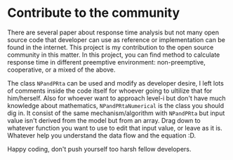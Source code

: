 # Contribute to the community

There are several paper about response time analysis but not many open source code that developer can use as reference or implementation can be found in the internet.
This project is my contribution to the open source community in this matter. 
In this project, you can find method to calculate response time in different preemptive environment: non-preemptive, cooperative, or a mixed of the above.

The class `NPandPRta` can be used and modify as developer desire, I left lots of comments inside the code itself for whoever going to ultilize that for him/herself.
Also for whoever want to approach level-i but don't have much knowledge about mathematics, `NPandPRtaNumerical` is the class you should dig in. 
It consist of the same mechanism/algorithm with `NPandPRta` but input value isn't derived from the model but from an array.
Drag down to whatever function you want to use to edit that input value, or leave as it is. 
Whatever help you understand the data flow and the equation :D.

Happy coding, don't push yourself too harsh fellow developers. 